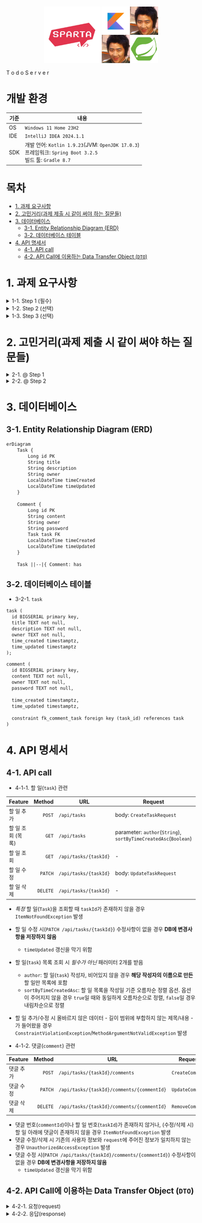 <p align = "center">
    <img src = "assets-readme/Sparta_Coding_Club.png" width = 150 />
    <img src = "assets-readme/Kotlin_Spring_2nd.png" width = 150 />
</p

# T o d o S e r v e r

# 개발 환경

| 기준  | 내용                                                                                                  |
|-----|-----------------------------------------------------------------------------------------------------|
| OS  | `Windows 11 Home 23H2`                                                                              |
| IDE | `IntelliJ IDEA 2024.1.1`                                                                            |
| SDK | 개발 언어: `Kotlin 1.9.23`(JVM: `OpenJDK 17.0.3`)<br/>프레임워크: `Spring Boot 3.2.5`<br/>빌드 툴: `Gradle 8.7` |

# 목차
<!-- TOC -->
* [1. 과제 요구사항](#1-과제-요구사항)
* [2. 고민거리(과제 제출 시 같이 써야 하는 질문들)](#2-고민거리과제-제출-시-같이-써야-하는-질문들)
* [3. 데이터베이스](#3-데이터베이스)
  * [3-1. Entity Relationship Diagram (ERD)](#3-1-entity-relationship-diagram-erd)
  * [3-2. 데이터베이스 테이블](#3-2-데이터베이스-테이블)
* [4. API 명세서](#4-api-명세서)
  * [4-1. API call](#4-1-api-call)
  * [4-2. API Call에 이용하는 Data Transfer Object (`DTO`)](#4-2-api-call에-이용하는-data-transfer-object-dto)
<!-- TOC -->

# 1. 과제 요구사항

<details> <summary>1-1. Step 1 (필수)</summary>

- 할 일(`task`) 관련 `CRUD` 기능 추가
  - [v] 할 일 작성
      - `할 일 제목`, `할 일 내용`, `작성일`, `작성자 이름` 저장
      - 추가된 `할 일` 정보 확인 가능
  - [v] 할 일 조회
      - 선택한 할 일 정보 조회
      - `할 일 제목`, `할 일 내용`, `작성일`, `작성자 이름` 포함
  - [v] 할 일 _목록_ 조회
      - 등록된 전체 할 일 목록 조회
      - 작성일 기준 *내림차순* 정렬
  - [v] 할 일 수정
      - `할 일 제목`, `작성자명`, `작성 내용` 수정
      - 수정된 정보 확인 가능
  - [v] 할 일 삭제
      - 선택한 할 일 삭제

</details>

<details> <summary>1-2. Step 2 (선택)</summary>

- 댓글(`comment`) 관련 `CRUD` 기능 추가
  - [v] 댓글 작성
    - 댓글 추가 후 추가된 댓글 정보를 `response`로 반환(비밀번호는 _제외_ 해야 함)
    - 댓글 달 대상 `할 일`의 존재 여부 확인
    - 댓글 내용 이외에 작성자 정보(이름, 비밀번호) 추가로 받기
  - [v] 댓글 수정 
    - 댓글 수정 후 _수정된_ 댓글 정보를 `response`로 반환(비밀번호는 _제외_ 해야 함)
    - 댓글의 존재 유무 확인
    - 대상 댓글의 작성자 정보(이름, 비밀번호)와 `request`로 들어온 작성자 정보 일치 여부 확인
  - [v] 댓글 삭제
    - 댓글 삭제 후 성공 여부 반환
    - 댓글의 존재 유무 확인
    - 대상 댓글의 작성자 정보(이름, 비밀번호)와 `request`로 들어온 작성자 정보 일치 여부 확인
- 할 일(`task`) 관련 기능 보강
  - [v] 할 일 완료 여부 기능 추가
    - 할 일 추가 시 기본적으로 `FALSE`로 설정
  - [v] '할 일 조회' 기능에 연관 댓글 목록 추가

</details>

<details> <summary>1-3. Step 3 (선택)</summary>

- [v] 할 일(`task`) 목록 조회(`GET /api/tasks`) 기능 보강
  - 할 일 작성일을 기준으로 오름차순/내림차순 정렬하는 기능 추가
  - 작성자 이름 포함 시 해당 작성자가 작성한 할 일만 포함하는 기능 추가
- [v] 할 일(`task`) 관련 무결성 검사 기능 추가
  - 할 일 추가/수정 시 제목/내용에 길이 제한(각각 [1, 200], [1, 1000]) 추가
  - 제한을 어길 경우 추가/수정 요청을 받아들이지 않게 처리
- [v] `ResponseEntity`를 사용하여 `API Call`의 응답 코드 반환

</details>


# 2. 고민거리(과제 제출 시 같이 써야 하는 질문들)

<details> <summary>2-1. @ Step 1</summary>

- 2-1-1. 수정/삭제 API의 `request` 사용 방식

  - 특정 `task`를 수정/삭제할 경우 `URL Path`에 `taskId`를 넣어 수정/삭제할 대상 지정
  - `task` 수정 시 `Body` 속에 `DTO` `UpdateTaskRequest`를 보관하여 사용(`@RequestBody`)

- 2-1-2. RESTful API

  - HTTP Method를 통해서*만* 행동을 표현하고, 그 이외의 자원/URI 경로에 대해선 모두 통일(`/api/tasks`)
  - *특정* `task` 조회 및 수정 및 삭제에 대해선 바로 아래에 ID를 경로로 삽입(`/{taskId}`)

- 2-1-3. 관심사 분리

  - `Entity`: DB에 저장할 자료
  - `Repository`: `Entity`에 접근하기 위해 사용
  - `Service`: 실질적인 `Task` 추가/조회/수정/삭제 내용 구현
  - `Controller`: 서버에 들어오는 요청에 대해 대응

- 2-1-4. API 명세서 작성 가이드라인

</details>

<details> <summary>2-2. @ Step 2</summary>

- 2-2-1. 처음 설계했던 API 명세서에 발생한 변경사항

  - 할 일(`task`) 관련
    - 특정 `task` 조회(`GET /api/tasks/{taskId}`) 시 달린 댓글도 추가로 `response`로 반환해야 했었음
  - 댓글(`comment`) 관련 내용들이 추가됨

- 2-2-2. ERD 설계 후 Entity 구현 시 도움이 된 부분들

  - ~~`Entity` 구현 시 타입에 대한 고민을 하지 않아도 됐었다 (빠른 구현)~~

- 2-2-3. 댓글이 여러 개 달려 있는 할 일을 삭제하려고 할 경우 데이터베이스 테이블 관점에서 발생할 수 있는 문제

  - 할 일(`task`)에 달린(관계를 맺은) 댓글(`comment`)들도 _모두_ 삭제해줘야 함(`orphanRemoval` 특성을 주는 것으로 해결 가능)
    - 상상할 수 있는 것: 여기서 삭제하는 쿼리 수가 댓글 수만큼 늘어남(`N + 1 query` 문제?)

- 2-2-4. IoC와 DI에 대한 간략한 설명

  - IoC: Inversion of Control(제어 역전), "주인님 세세하게 다 짜지 말고 여기까지만 짜면 그 이후부턴 제가 담당할게요"
  - DI: Dependency Injection(의존성 주입), 객체 _외부_ 로부터 묶인 객체 대상을 받아오는 것

</details>

# 3. 데이터베이스

## 3-1. Entity Relationship Diagram (ERD)
```mermaid
erDiagram
    Task {
        Long id PK
        String title
        String description
        String owner
        LocalDateTime timeCreated
        LocalDateTime timeUpdated
    }

    Comment {
        Long id PK
        String content
        String owner
        String password
        Task task FK
        LocalDateTime timeCreated
        LocalDateTime timeUpdated
    }

    Task ||--|{ Comment: has
```

## 3-2. 데이터베이스 테이블

- 3-2-1. `task`
```postgresql
task (
  id BIGSERIAL primary key,
  title TEXT not null,
  description TEXT not null,
  owner TEXT not null,
  time_created timestamptz,
  time_updated timestamptz
);
```
```postgresql
comment (
  id BIGSERIAL primary key,
  content TEXT not null,
  owner TEXT not null,
  password TEXT not null,
  
  time_created timestamptz,
  time_updated timestamptz,
  
  constraint fk_comment_task foreign key (task_id) references task
)

```

# 4. API 명세서

## 4-1. API call

- 4-1-1. 할 일(`task`) 관련

| Feature     |   Method | URL                   | Request                                                          | Response             |
|-------------|---------:|-----------------------|------------------------------------------------------------------|----------------------|
| 할 일 추가      |   `POST` | `/api/tasks`          | body: `CreateTaskRequest`                                        | `TaskResponse`       |
| 할 일 조회 (목록) |    `GET` | `/api/tasks`          | parameter: `author`(`String`), `sortByTimeCreatedAsc`(`Boolean`) | `List<TaskResponse>` |
| 할 일 조회      |    `GET` | `/api/tasks/{taskId}` | -                                                                | `TaskResponse`       |
| 할 일 수정      |  `PATCH` | `/api/tasks/{taskId}` | body: `UpdateTaskRequest`                                        | `TaskResponse`       |
| 할 일 삭제      | `DELETE` | `/api/tasks/{taskId}` | -                                                                | -                    |

- *특정* 할 일(`Task`)을 조회할 때 `taskId`가 존재하지 않을 경우 `ItemNotFoundException` 발생
- 할 일 수정 시(`PATCH /api/tasks/{taskId}`) 수정사항이 없을 경우 **DB에 변경사항을 저장하지 않음**
  - `timeUpdated` 갱신을 막기 위함
- 할 일(`task`) 목록 조회 시 _필수가 아닌_ 패러미터 2개를 받음
  - `author`: 할 일(`task`) 작성자, 비어있지 않을 경우 **해당 작성자의 이름으로 만든** 할 일만 목록에 포함
  - `sortByTimeCreatedAsc`: 할 일 목록을 작성일 기준 오름차순 정렬 옵션. 옵션이 주어지지 않을 경우 `true`일 때와 동일하게 오름차순으로 정렬, `false`일 경우 내림차순으로 정렬
- 할 일 추가/수정 시 올바르지 않은 데이터 - 길이 범위에 부합하지 않는 제목/내용 - 가 들어왔을 경우 `ConstraintViolationException`/`MethodArgumentNotValidException` 발생


- 4-1-2. 댓글(`comment`) 관련

| Feature |   Method | URL                                        | Request (body)         | Response          |
|---------|---------:|--------------------------------------------|------------------------|-------------------|
| 댓글 추가   |   `POST` | `/api/tasks/{taskId}/comments`             | `CreateCommentRequest` | `CommentResponse` |
| 댓글 수정   |  `PATCH` | `/api/tasks/{taskId}/comments/{commentId}` | `UpdateCommentRequest` | `CommentResponse` |
| 댓글 삭제   | `DELETE` | `/api/tasks/{taskId}/comments/{commentId}` | `RemoveCommentRequest` | -                 |

- 댓글 번호(`commentId`)이나 할 일 번호(`taskId`)가 존재하지 않거나, (수정/삭제 시) 할 일 아래에 댓글이 존재하지 않을 경우 `ItemNotFoundException` 발생
- 댓글 수정/삭제 시 기존의 사용자 정보와 `request`에 주어진 정보가 일치하지 않는 경우 `UnauthorizedAccessException` 발생
- 댓글 수정 시(`PATCH /api/tasks/{taskId}/comments/{commentId}`) 수정사항이 없을 경우 **DB에 변경사항을 저장하지 않음**
  - `timeUpdated` 갱신을 막기 위함

## 4-2. API Call에 이용하는 Data Transfer Object (`DTO`)

<details> <summary>4-2-1. 요청(request)</summary>

<details> <summary>4-2-1-1. 할 일(`task`) 관련</summary>

- 4-2-1-1-1. `CreateTaskRequest`

할 일 추가 시(`POST /api/tasks`) `body`에 추가하는 내용
```kotlin
data class CreateTaskRequest(
    val title: String,          // 추가할 할 일의 제목
    val description: String,    // 추가할 할 일의 본문
    val owner: String           // 추가할 할 일의 소유자
)
```

- 4-2-1-1-2. `UpdateTaskRequest`

할 일 수정 시(`PATCH /api/tasks`) `body`에 추가하는 내용
```kotlin
data class UpdateTaskRequest(
    val title: String,          // 수정할 할 일의 제목
    val description: String,    // 수정할 할 일의 본문
    val owner: String           // 수정할 할 일의 소유자
)
```
</details>

<details> <summary>4-2-1-2. 댓글(`comment`) 관련</summary>

- 4-2-1-2-1. `CreateCommentRequest`

댓글 추가 시(`POST /api/tasks/{taskId}/comments`) `body`에 추가하는 내용
```kotlin
data class CreateCommentRequest(
    val content: String,    // 추가할 댓글 내용
    val owner: String,      // 추가할 댓글의 사용자명
    val password: String    // 추가할 댓글의 비밀번호
)
```

- 4-2-1-2-2. `UpdateCommentRequest`

댓글 수정 시(`PATCH /api/tasks/{taskId}/comments/{commentId}`) `body`에 추가하는 내용
```kotlin
data class UpdateCommentRequest(
  val content: String,  // 수정할 댓글 내용
  val owner: String,    // 수정할 댓글의 기존 사용자명
  val password: String  // 수정할 댓글의 기존 비밀번호
)
```

- 4-2-1-2-3. `RemoveCommentRequest`

댓글 삭제 시(`DELETE /api/tasks/{taskId}/comments/{commentId}`) `body`에 추가하는 내용
```kotlin
data class RemoveCommentRequest(
  val owner: String,    // 삭제할 댓글의 기존 사용자명
  val password: String  // 삭제할 댓글의 기존 비밀번호
)
```

</details>
</details>

<details> <summary>4-2-2. 응답(response)</summary>

<details> <summary>4-2-2-1. 할 일(`task`) 관련</summary>

- 4-2-2-1-1. `TaskResponse`

할 일(`task`)에 대해 CRU~~D~~ 진행 시 서버에서 보내는 응답
```kotlin
import java.time.LocalDateTime

data class TaskResponse(
    val id: Long?,                      // 할 일의 ID
    val title: String,                  // 할 일의 제목
    val description: String,            // 할 일의 본문
    val owner: String,                  // 할 일의 소유자
    val timeCreated: LocalDateTime?,    // 할 일의 생성 시각
    val timeUpdated: LocalDateTime?     // 할 일의 마지막 수정 시각
)
```

- 4-2-2-1-2. `TaskFullResponse` (_Step 2에서 추가됨_)

특정 할 일(`task`)을 조회할 때(`GET /api/tasks/{taskId}`) **댓글을 포함**하여 서버에서 보내는 응답
```kotlin
import spartacodingclub.nbcamp.kotlinspring.assignment.todoserver.domain.comment.dto.response.CommentSimplifiedResponse
import java.time.LocalDateTime

data class TaskFullResponse(
  val id: Long,
  val title: String,
  val description: String,
  val isDone: Boolean,
  val owner: String,
  val timeCreated: LocalDateTime,
  val timeUpdated: LocalDateTime,
  val comments: List<CommentSimplifiedResponse> // 할 일에 달린 댓글들 목록
)
```

</details>

<details> <summary>4-2-2-2. 댓글(`comment`) 관련(Step 2에서 추가됨)</summary>

- 4-2-2-2-1. `CommentResponse`

댓글(`comment`)에 대해 C~~R~~UD 진행 시 서버에서 보내는 응답
```kotlin
import spartacodingclub.nbcamp.kotlinspring.assignment.todoserver.domain.task.dto.response.TaskResponse
import java.time.LocalDateTime

data class CommentResponse(
  val id: Long,                     // 댓글의 ID
  val content: String,              // 댓글의 내용
  val owner: String,                // 댓글의 사용자명
  val timeCreated: LocalDateTime,   // 댓글의 생성 시각
  val timeUpdated: LocalDateTime,   // 댓글의 마지막 수정 시각
  val taskRelated: TaskResponse     // 댓글이 달린 할 일
)
```

- 4-2-2-2-2. `CommentSimplifiedResponse`

특정 할 일 조회 시(`GET /api/tasks/{taskId}`) 관련 댓글(`comment`)들을 `TaskFullResponse`에 추가할 때 같이 붙이는 응답
```kotlin
import java.time.LocalDateTime

data class CommentSimplifiedResponse(
  val id: Long,
  val content: String,
  val owner: String,
  val timeCreated: LocalDateTime,
  val timeUpdated: LocalDateTime
)
```

순환 참조나 불필요한 정보 추가를 방지하기 위해 `taskRelated`를 제외함

</details>

</details>